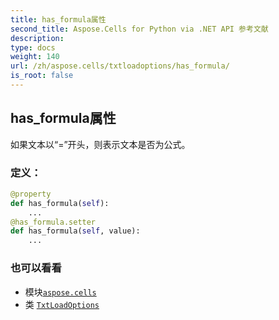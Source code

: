 ```yaml
---
title: has_formula属性
second_title: Aspose.Cells for Python via .NET API 参考文献
description:
type: docs
weight: 140
url: /zh/aspose.cells/txtloadoptions/has_formula/
is_root: false
---
```

## has_formula属性

如果文本以“=”开头，则表示文本是否为公式。
### 定义：
```python
@property
def has_formula(self):
    ...
@has_formula.setter
def has_formula(self, value):
    ...
```

### 也可以看看
* 模块[`aspose.cells`](../../)
* 类 [`TxtLoadOptions`](/cells/python-net/zh/aspose.cells/txtloadoptions)
